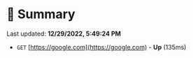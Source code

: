 # 📖 Summary
Last updated: **12/29/2022, 5:49:24 PM**

- `GET` [https://google.com](https://google.com) - **Up** (135ms)
